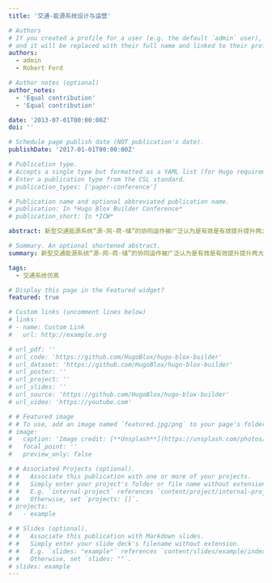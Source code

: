```yaml
---
title: '交通-能源系统设计与运营'

# Authors
# If you created a profile for a user (e.g. the default `admin` user), write the username (folder name) here
# and it will be replaced with their full name and linked to their profile.
authors:
  - admin
  - Robert Ford

# Author notes (optional)
author_notes:
  - 'Equal contribution'
  - 'Equal contribution'

date: '2013-07-01T00:00:00Z'
doi: ''

# Schedule page publish date (NOT publication's date).
publishDate: '2017-01-01T00:00:00Z'

# Publication type.
# Accepts a single type but formatted as a YAML list (for Hugo requirements).
# Enter a publication type from the CSL standard.
# publication_types: ['paper-conference']

# Publication name and optional abbreviated publication name.
# publication: In *Hugo Blox Builder Conference*
# publication_short: In *ICW*

abstract: 新型交通能源系统“源-网-荷-储”的协同运作被广泛认为是有效是有效提升提升两大系统的综合运营效率和推动交通领域低碳化的重要手段。我们在剖析系统内源源互补、源网协调、网荷互动、网储互动和源荷互动等多元动态交互关系的基础上，基于丰富的城市地理、交通和电网大数据，采用数据驱动和多智能体仿真技术，实现交通能源系统中“人-车-路-桩-能-信息”的协同运行与管理。为新型交通能源系统的运营管理、设施部署、产业评估提供空间粒度精细、时间粒度精确、状态维度丰富的数据基础。

# Summary. An optional shortened abstract.
summary: 新型交通能源系统“源-网-荷-储”的协同运作被广泛认为是有效是有效提升提升两大系统的综合运营效率和推动交通领域低碳化的重要手段。

tags:
  - 交通系统仿真

# Display this page in the Featured widget?
featured: true

# Custom links (uncomment lines below)
# links:
# - name: Custom Link
#   url: http://example.org

# url_pdf: ''
# url_code: 'https://github.com/HugoBlox/hugo-blox-builder'
# url_dataset: 'https://github.com/HugoBlox/hugo-blox-builder'
# url_poster: ''
# url_project: ''
# url_slides: ''
# url_source: 'https://github.com/HugoBlox/hugo-blox-builder'
# url_video: 'https://youtube.com'

# # Featured image
# # To use, add an image named `featured.jpg/png` to your page's folder.
# image:
#   caption: 'Image credit: [**Unsplash**](https://unsplash.com/photos/pLCdAaMFLTE)'
#   focal_point: ''
#   preview_only: false

# # Associated Projects (optional).
# #   Associate this publication with one or more of your projects.
# #   Simply enter your project's folder or file name without extension.
# #   E.g. `internal-project` references `content/project/internal-project/index.md`.
# #   Otherwise, set `projects: []`.
# projects:
#   - example

# # Slides (optional).
# #   Associate this publication with Markdown slides.
# #   Simply enter your slide deck's filename without extension.
# #   E.g. `slides: "example"` references `content/slides/example/index.md`.
# #   Otherwise, set `slides: ""`.
# slides: example
---
```


<!-- {{% callout note %}}
Click the _Cite_ button above to demo the feature to enable visitors to import publication metadata into their reference management software.
{{% /callout %}}

{{% callout note %}}
Create your slides in Markdown - click the _Slides_ button to check out the example.
{{% /callout %}}

Add the publication's **full text** or **supplementary notes** here. You can use rich formatting such as including [code, math, and images](https://docs.hugoblox.com/content/writing-markdown-latex/). -->
